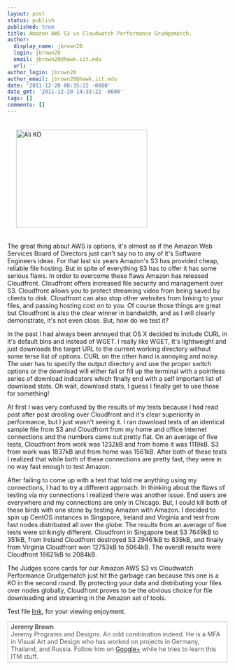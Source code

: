 ```yaml
---
layout: post
status: publish
published: true
title: Amazon AWS S3 vs Cloudwatch Performance Grudgematch.
author:
  display_name: jbrown20
  login: jbrown20
  email: jbrown20@hawk.iit.edu
  url: ''
author_login: jbrown20
author_email: jbrown20@hawk.iit.edu
date: '2011-12-20 08:35:22 -0600'
date_gmt: '2011-12-20 14:35:22 -0600'
tags: []
comments: []
---
```

<p><a href="http://blog.sat.iit.edu/wp-content/uploads/2011/12/Ali3.jpg"><img class="alignleft size-medium wp-image-243" style="border: 20px solid white" src="http://blog.sat.iit.edu/wp-content/uploads/2011/12/Ali3-300x223.jpg" alt="Ali KO" width="300" height="223" /></a></p>
<p>The great thing about AWS is options, it's almost as if the Amazon Web Services Board of Directors just can't say no to any of it's Software Engineers ideas. For that last six years Amazon's S3 has provided cheap, reliable file hosting. But in spite of everything S3 has to offer it has some serious flaws. In order to overcome these flaws Amazon has released Cloudfront. Cloudfront offers increased file security and management over S3. Cloudfront allows you to protect streaming video from being saved by clients to disk. Cloudfront can also stop other websites from linking to your files, and passing hosting cost on to you. Of course those things are great but Cloudfront is also the clear winner in bandwidth, and as I will clearly demonstrate, it's not even close. But, how do we test it?</p>
<p>In the past I had always been annoyed that OS X decided to include CURL in it's default bins and instead of WGET. I really like WGET, It's lightweight and just downloads the target URL to the current working directory without some terse list of options. CURL on the other hand is annoying and noisy. The user has to specify the output directory and use the proper switch options or the download will either fail or fill up the terminal with a pointless series of download indicators which finally end with a self important list of download stats. Oh wait, download stats, I guess I finally get to use those for something!</p>
<p>At first I was very confused by the results of my tests because I had read post after post drooling over Cloudfront and it's clear superiority in performance, but I just wasn't seeing it. I ran download tests of an identical sample file from S3 and Cloudfront from my home and office Internet connections and the numbers came out pretty flat. On an average of five tests, Cloudfront from work was 1232kB and from home it was 1119kB. S3 from work was 1837kB and from home was 1561kB. After both of these tests I realized that while both of these connections are pretty fast, they were in no way fast enough to test Amazon.</p>
<p>After failing to come up with a test that told me anything using my connections, I had to try a different approach. In thinking about the flaws of testing via my connections I realized there was another issue. End users are everywhere and my connections are only in Chicago. But, I could kill both of these birds with one stone by testing Amazon with Amazon. I decided to spin up CentOS instances in Singapore, Ireland and Virginia and test from fast nodes distributed all over the globe. The results from an average of five tests were strikingly different. Cloudfront in Singapore beat S3 7649kB to 351kB, from Ireland Cloudfront destroyed S3 29461kB to 839kB, and finally from Virginia Cloudfront won 12753kB to 5064kB. The overall results were Cloudfront 16621kB to 2084kB.</p>
<p>The Judges score cards for our Amazon AWS S3 vs Cloudwatch Performance Grudgematch just hit the garbage can because this one is a KO in the second round. By protecting your data and distributing your files over nodes globally, Cloudfront proves to be the obvious choice for file downloading and streaming in the Amazon set of tools.</p>
<p>Test file <a href="https://s3.amazonaws.com/ImageProJeremyBrown/S3CloudfrontCurlStats.txt">link</a>, for your viewing enjoyment.</p>
<p style="padding:2px 6px 4px 6px;color: #555555;background-color: #ffffff;border: #dddddd 2px solid"> <strong> Jeremy Brown</strong><br />
Jeremy Programs and Designs. An odd combination indeed. He is a MFA in Visual Art and Design who has worked on projects in Germany, Thailand, and Russia. Follow him on <a href="https://plus.google.com/112740017414925643339/">Google+</a> while he tries to learn this ITM stuff.</p></p>
